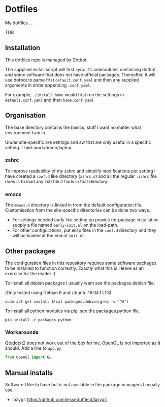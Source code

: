 # Dotfiles
My dotfiles ...

TDB

## Installation
This dotfiles repo is managed by [Dotbot](https://github.com/anishathalye/dotbot).

The supplied install script will first sync it's submodules containing
dotbot and some software that does not have official
packages. Thereafter, it will use dotbot to parse first
`default.conf.yaml` and then any supplied arguments in order appending
`.conf.yaml`.

For example, `./install home` would first run the settings in
`default.conf.yaml` and then `home.conf.yaml`

## Organisation
The base directory contains the basics, stuff I want no matter what
environment I am in.

Under site-specific are settings and sw that are only useful in a
specific setting. Think work/home/laptop.

### zshrc
To improve readability of my zshrc and simplify modifications per
setting I have created a `conf.d` like directory (`zshrc.d`) and all the
regular `.zshrc` file does is to load any zsh file it finds in that
directory.

### emacs
The `emacs.d` directory is linked in from the default configuration
file. Customisation from the site-specific directories can be done two
ways.

* For settings needed early like setting up proxies for package
installation supply a file named `early-init.el` on the load-path.
* For other configurations, put elisp files in the `conf.d` directory and they will be loaded at the end of `init.el`

## Other packages

The configuration files in this repository requires some software
packages to be installed to function correctly. Exactly what this is I leave as an exercise for the reader :)

To install all debian packages I usually want see the packages.debian file.

(Only tested using Debian 9 and Ubuntu 18.04.1 LTS)

``` shell
sudo apt-get install $(cat packages.debian|grep -v '^#')
```


To install all python modules via pip, see the packages.python file.

``` shell
pip install -r packages.python
```


### Workarounds
Qtodotxt2 does not work out of the box for me, OpenGL is not imported as it should. Add a line to `app.py`

``` python
from OpenGl import GL
```

## Manual installs
Software I like to have but is not available in the package managers I
usually use.

* lazygit https://github.com/jesseduffield/lazygit
